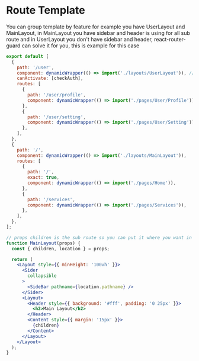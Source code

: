 # Route Template
You can group template by feature for example you have UserLayout and MainLayout, in MainLayout you have sidebar and header is using for all sub route and in UserLayout you don't have sidebar and header, react-router-guard can solve it for you, this is example for this case

```jsx
export default [
  {
    path: '/user',
    component: dynamicWrapper(() => import('./layouts/UserLayout')), // file location on your project
    canActivate: [checkAuth],
    routes: [
      {
        path: '/user/profile',
        component: dynamicWrapper(() => import('./pages/User/Profile')),
      },
      {
        path: '/user/setting',
        component: dynamicWrapper(() => import('./pages/User/Setting')),
      },
    ],
  },
  {
    path: '/',
    component: dynamicWrapper(() => import('./layouts/MainLayout')),
    routes: [
      {
        path: '/',
        exact: true,
        component: dynamicWrapper(() => import('./pages/Home')),
      },
      {
        path: '/services',
        component: dynamicWrapper(() => import('./pages/Services')),
      },
    ],
  },
];

// props children is the sub route so you can put it where you want in your template
function MainLayout(props) {
  const { children, location } = props;

  return (
    <Layout style={{ minHeight: '100vh' }}>
      <Sider
        collapsible
      >
        <SideBar pathname={location.pathname} />
      </Sider>
      <Layout>
        <Header style={{ background: '#fff', padding: '0 25px' }}>
          <h2>Main Layout</h2>
        </Header>
        <Content style={{ margin: '15px' }}>
          {children}
        </Content>
      </Layout>
    </Layout>
  );
}
```
